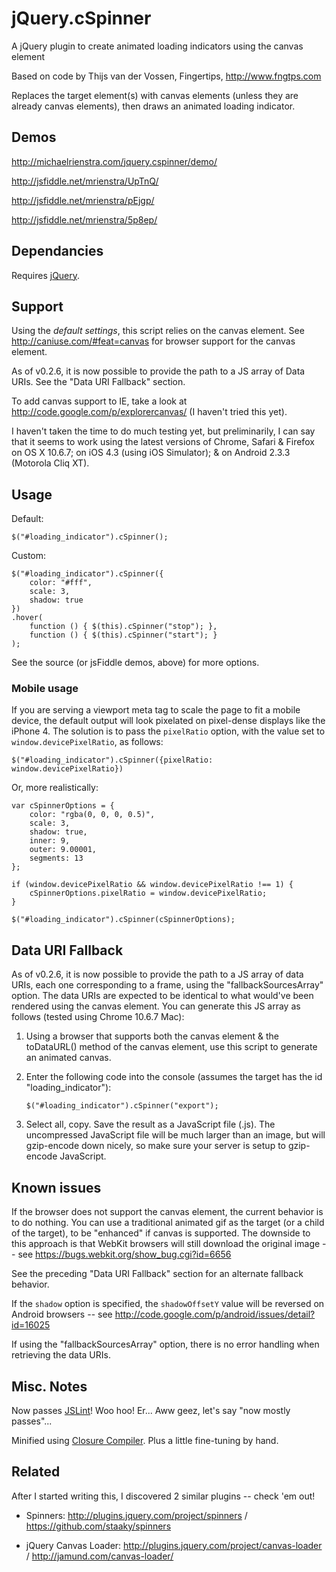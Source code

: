jQuery.cSpinner
=======

A jQuery plugin to create animated loading indicators using the canvas element

Based on code by Thijs van der Vossen, Fingertips, http://www.fngtps.com

Replaces the target element(s) with canvas elements (unless they are already canvas elements), then draws an animated loading indicator.

## Demos

http://michaelrienstra.com/jquery.cspinner/demo/

http://jsfiddle.net/mrienstra/UpTnQ/

http://jsfiddle.net/mrienstra/pEjgp/

http://jsfiddle.net/mrienstra/5p8ep/

## Dependancies

Requires [jQuery](http://jquery.com/).

## Support

Using the _default settings_, this script relies on the canvas element. See http://caniuse.com/#feat=canvas for browser support for the canvas element.

As of v0.2.6, it is now possible to provide the path to a JS array of Data URIs. See the "Data URI Fallback" section.

To add canvas support to IE, take a look at http://code.google.com/p/explorercanvas/ (I haven't tried this yet).

I haven't taken the time to do much testing yet, but preliminarily, I can say that it seems to work using the latest versions of Chrome, Safari & Firefox on OS X 10.6.7; on iOS 4.3 (using iOS Simulator); & on Android 2.3.3 (Motorola Cliq XT).

## Usage

Default:

`$("#loading_indicator").cSpinner();`

Custom:

    $("#loading_indicator").cSpinner({
        color: "#fff",
        scale: 3,
        shadow: true
    })
    .hover(
        function () { $(this).cSpinner("stop"); },
        function () { $(this).cSpinner("start"); }
    );

See the source (or jsFiddle demos, above) for more options.

### Mobile usage

If you are serving a viewport meta tag to scale the page to fit a mobile device, the default output will look pixelated on pixel-dense displays like the iPhone 4. The solution is to pass the `pixelRatio` option, with the value set to `window.devicePixelRatio`, as follows:

`$("#loading_indicator").cSpinner({pixelRatio: window.devicePixelRatio})`

Or, more realistically:

    var cSpinnerOptions = {
        color: "rgba(0, 0, 0, 0.5)",
        scale: 3,
        shadow: true,
        inner: 9,
        outer: 9.00001,
        segments: 13
    };
    
    if (window.devicePixelRatio && window.devicePixelRatio !== 1) {
        cSpinnerOptions.pixelRatio = window.devicePixelRatio;
    }
    
    $("#loading_indicator").cSpinner(cSpinnerOptions);

## Data URI Fallback

As of v0.2.6, it is now possible to provide the path to a JS array of data URIs, each one corresponding to a frame, using the "fallbackSourcesArray" option. The data URIs are expected to be identical to what would've been rendered using the canvas element. You can generate this JS array as follows (tested using Chrome 10.6.7 Mac):

1. Using a browser that supports both the canvas element & the toDataURL() method of the canvas element, use this script to generate an animated canvas.

2. Enter the following code into the console (assumes the target has the id "loading_indicator"):

    `$("#loading_indicator").cSpinner("export");`

3. Select all, copy. Save the result as a JavaScript file (.js). The uncompressed JavaScript file will be much larger than an image, but will gzip-encode down nicely, so make sure your server is setup to gzip-encode JavaScript.

## Known issues

If the browser does not support the canvas element, the current behavior is to do nothing.  You can use a traditional animated gif as the target (or a child of the target), to be "enhanced" if canvas is supported.  The downside to this approach is that WebKit browsers will still download the original image  -- see https://bugs.webkit.org/show_bug.cgi?id=6656

See the preceding "Data URI Fallback" section for an alternate fallback behavior.

If the `shadow` option is specified, the `shadowOffsetY` value will be reversed on Android browsers -- see http://code.google.com/p/android/issues/detail?id=16025

If using the "fallbackSourcesArray" option, there is no error handling when retrieving the data URIs.

## Misc. Notes

Now passes [JSLint](http://www.jslint.com/)! Woo hoo! Er... Aww geez, let's say "now mostly passes"...

Minified using [Closure Compiler](http://code.google.com/p/closure-compiler/). Plus a little fine-tuning by hand.

## Related

After I started writing this, I discovered 2 similar plugins -- check 'em out!

* Spinners: http://plugins.jquery.com/project/spinners  /  https://github.com/staaky/spinners

* jQuery Canvas Loader: http://plugins.jquery.com/project/canvas-loader  /  http://jamund.com/canvas-loader/